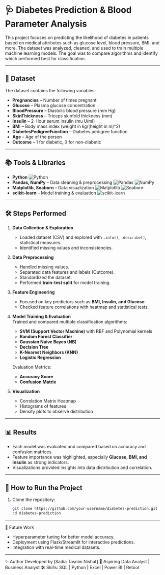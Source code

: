 # 🩺 Diabetes Prediction & Blood Parameter Analysis

This project focuses on predicting the likelihood of diabetes in patients based on medical attributes such as glucose level, blood pressure, BMI, and more. The dataset was analyzed, cleaned, and used to train multiple machine learning models. The goal was to compare algorithms and identify which performed best for classification.

---

## 📂 Dataset
The dataset contains the following variables:

- **Pregnancies** – Number of times pregnant  
- **Glucose** – Plasma glucose concentration  
- **BloodPressure** – Diastolic blood pressure (mm Hg)  
- **SkinThickness** – Triceps skinfold thickness (mm)  
- **Insulin** – 2-Hour serum insulin (mu U/ml)  
- **BMI** – Body mass index (weight in kg/(height in m)^2)  
- **DiabetesPedigreeFunction** – Diabetes pedigree function  
- **Age** – Age of the person  
- **Outcome** – 1 for diabetic, 0 for non-diabetic  

---

## 📚 Tools & Libraries

- **Python** ![Python](https://img.shields.io/badge/Python-3776AB?style=for-the-badge&logo=python&logoColor=white) 
- **Pandas, NumPy** – Data cleaning & preprocessing   ![Pandas](https://img.shields.io/badge/Pandas-150458?style=for-the-badge&logo=pandas&logoColor=white) ![NumPy](https://img.shields.io/badge/NumPy-013243?style=for-the-badge&logo=numpy&logoColor=white)  
- **Matplotlib, Seaborn** – Data visualization  ![Matplotlib](https://img.shields.io/badge/Matplotlib-11557c?style=for-the-badge&logo=plotly&logoColor=white) ![Seaborn](https://img.shields.io/badge/Seaborn-9ECAE1?style=for-the-badge&logo=seaborn&logoColor=black)  
- **scikit-learn** – Model training & evaluation  ![scikit-learn](https://img.shields.io/badge/scikit--learn-F7931E?style=for-the-badge&logo=scikitlearn&logoColor=white) 

---

## 🛠️ Steps Performed

1. **Data Collection & Exploration**  
   - Loaded dataset (CSV) and explored with `.info()`, `.describe()`, statistical measures.  
   - Identified missing values and inconsistencies.  

2. **Data Preprocessing**  
   - Handled missing values.  
   - Separated data features and labels (Outcome).  
   - Standardized the dataset.  
   - Performed **train-test split** for model training.  

3. **Feature Engineering**  
   - Focused on key predictors such as **BMI, Insulin, and Glucose**.  
   - Checked feature correlations with heatmap and statistical tests.  

4. **Model Training & Evaluation**  
   Trained and compared multiple classification algorithms:
   - **SVM (Support Vector Machine)** with RBF and Polynomial kernels  
   - **Random Forest Classifier**  
   - **Gaussian Naive Bayes (NB)**  
   - **Decision Tree**  
   - **K-Nearest Neighbors (KNN)**  
   - **Logistic Regression**

   Evaluation Metrics:
   - **Accuracy Score**  
   - **Confusion Matrix**  

5. **Visualization**  
   - Correlation Matrix Heatmap  
   - Histograms of features  
   - Density plots to observe distribution  

---

## 📊 Results

- Each model was evaluated and compared based on accuracy and confusion matrices.  
- Feature importance was highlighted, especially **Glucose, BMI, and Insulin** as strong indicators.  
- Visualizations provided insights into data distribution and correlation.  

---

## 🚀 How to Run the Project

1. Clone the repository:
   ```bash
   git clone https://github.com/your-username/diabetes-prediction.git
   cd diabetes-prediction
   
---

📌 Future Work

- Hyperparameter tuning for better model accuracy.
- Deployment using Flask/Streamlit for interactive predictions.
- Integration with real-time medical datasets.


---
✨ Author
Developed by [Sadia Tasnim Nishat]
💼 Aspiring Data Analyst | Business Analyst
🛠️ Skills: SQL | Python | Excel | Power BI | Retool
